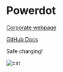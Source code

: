 # Powerdot

[Corporate webpage](https://www.powerdot.eu/)

[GitHub Docs](https://power-dot.atlassian.net/wiki/spaces/CO/pages/1585807561/Github)


Safe charging!

![cat](https://media.tenor.com/tPOef5Et2LQAAAAC/roomba-cat.gif)
